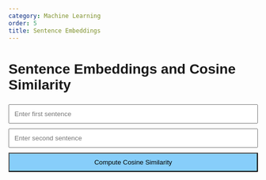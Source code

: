 ```yaml
---
category: Machine Learning
order: 5
title: Sentence Embeddings
---
```


  <h1>Sentence Embeddings and Cosine Similarity</h1>
  <input type="text" id="sentence1" placeholder="Enter first sentence">
  <input type="text" id="sentence2" placeholder="Enter second sentence">
  <button onclick="computeSimilarity()">Compute Cosine Similarity</button>
  <p id="result"></p>

<script src="https://cdn.jsdelivr.net/npm/@tensorflow/tfjs"></script>
<script src="https://cdn.jsdelivr.net/npm/@tensorflow-models/universal-sentence-encoder"></script>
<style>
        body {
            font-family: Arial, sans-serif;
            margin: 20px;
        }
       button {
            margin: 5px 0;
            padding: 10px;
            width: 100%;
            box-sizing: border-box;
           background-color:lightskyblue
        }
       #sentence1,#sentence2 
         {
            margin: 5px 0;
            padding: 10px;
            width: 100%;
            box-sizing: border-box;
        }
        button {
            cursor: pointer;
        }
</style>
<script>
        async function computeSimilarity() {
            const sentence1 = document.getElementById('sentence1').value;
            const sentence2 = document.getElementById('sentence2').value;

            if (!sentence1 || !sentence2) {
                alert("Please enter both sentences.");
                return;
            }

            // Load the Universal Sentence Encoder model
            const model = await use.load();

            // Compute embeddings for the sentences
            const embeddings = await model.embed([sentence1, sentence2]);

            // Convert embeddings to arrays
            const embeddingsArray = await embeddings.array();

            // Calculate cosine similarity
            const similarity = cosineSimilarity(embeddingsArray[0], embeddingsArray[1]);

            // Display the result
            document.getElementById('result').innerText = `Cosine Similarity: ${similarity.toFixed(4)}`;

            // Dispose of the embeddings tensor to free up memory
            embeddings.dispose();
        }

        function cosineSimilarity(vecA, vecB) {
            const dotProduct = vecA.reduce((sum, a, i) => sum + a * vecB[i], 0);
            const magnitudeA = Math.sqrt(vecA.reduce((sum, val) => sum + val * val, 0));
            const magnitudeB = Math.sqrt(vecB.reduce((sum, val) => sum + val * val, 0));
            return dotProduct / (magnitudeA * magnitudeB);
        }
</script>
